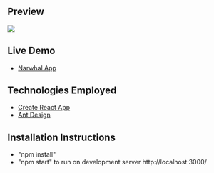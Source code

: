 ## Preview
<img src="https://i.imgur.com/fAkPl89.png" />

## Live Demo
- [Narwhal App](https://wickker.github.io/narwhal-create/)

## Technologies Employed
- [Create React App](https://github.com/facebook/create-react-app)
- [Ant Design](https://ant.design/)

## Installation Instructions
- "npm install"
- "npm start" to run on development server http://localhost:3000/


